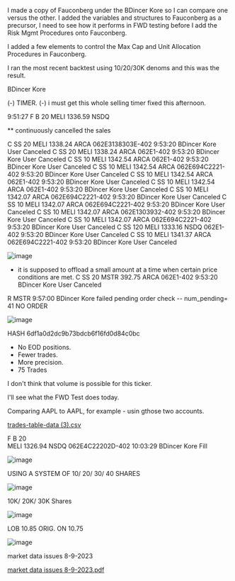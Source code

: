 I made a copy of Fauconberg under the BDincer Kore so I can compare one versus the other. I added the variables and structures to Fauconberg as a precursor, I need to see how it performs in FWD testing before I add the Risk Mgmt Procedures onto Fauconberg.

I added a few elements to control the Max Cap and Unit Allocation Procedures in Fauconberg.

I ran the most recent backtest using 10/20/30K denoms and this was the result.


BDincer Kore


(-) TIMER.
(-) i must get this whole selling timer fixed this afternoon.


9:51:27	
F	B	20	MELI	1336.59	NSDQ

** continuously cancelled the sales 

  
C	SS	20	MELI	1338.24	ARCA	062E3138303E-402	9:53:20	BDincer Kore	User Canceled
C	SS	20	MELI	1338.24	ARCA	062E1-402	9:53:20	BDincer Kore	User Canceled
C	SS	10	MELI	1342.54	ARCA	062E1-402	9:53:20	BDincer Kore	User Canceled
C	SS	10	MELI	1342.54	ARCA	062E694C2221-402	9:53:20	BDincer Kore	User Canceled
C	SS	10	MELI	1342.54	ARCA	062E1-402	9:53:20	BDincer Kore	User Canceled
C	SS	10	MELI	1342.54	ARCA	062E1-402	9:53:20	BDincer Kore	User Canceled
C	SS	10	MELI	1342.07	ARCA	062E694C2221-402	9:53:20	BDincer Kore	User Canceled
C	SS	10	MELI	1342.07	ARCA	062E694C2221-402	9:53:20	BDincer Kore	User Canceled
C	SS	10	MELI	1342.07	ARCA	062E1303932-402	9:53:20	BDincer Kore	User Canceled
C	SS	10	MELI	1342.07	ARCA	062E694C2221-402	9:53:20	BDincer Kore	User Canceled
C	SS	120	MELI	1333.16	NSDQ	062E1-402	9:53:20	BDincer Kore	User Canceled
C	SS	10	MELI	1341.37	ARCA	062E694C2221-402	9:53:20	BDincer Kore	User Canceled

![image](https://github.com/bdincerTrader/Fauconberg1/assets/127531384/32aa56d9-aef2-417f-a2ce-17ca2c35013b)



* it is supposed to offload a small amount at a time when certain price conditions are met.
C	SS	20	MSTR	392.75	ARCA	062E1-402	9:53:20	BDincer Kore	User Canceled

R	 	 	MSTR	 	 	 	9:57:00	BDincer Kore	failed pending order check -- num_pending= 41	NO ORDER

![image](https://github.com/bdincerTrader/Fauconberg1/assets/127531384/24afd7e7-6cce-47ea-a46d-2cfee8a48b89)




HASH     6df1a0d2dc9b73bdcb6f16fd0d84c0bc

- No EOD positions.
- Fewer trades.
- More precision.
- 75 Trades

I don't think that volume is possible for this ticker.

I'll see what the FWD Test does today. 

Comparing AAPL to AAPL, for example - usin gthose two accounts.

[trades-table-data (3).csv](https://github.com/bdincerTrader/Fauconberg1/files/12303057/trades-table-data.3.csv)



F	B	20	
MELI	1326.94	NSDQ	062E4C22202D-402	10:03:29	BDincer Kore	Fill

![image](https://github.com/bdincerTrader/Fauconberg1/assets/127531384/149a7711-c6b0-4deb-b82d-c594b57cb2f9)

USING A SYSTEM OF 10/ 20/ 30/ 40 SHARES 

![image](https://github.com/bdincerTrader/Fauconberg1/assets/127531384/e9706f68-2e67-46f6-b88f-3d3a80d2bea2)


10K/ 20K/ 30K Shares 

![image](https://github.com/bdincerTrader/Fauconberg1/assets/127531384/9d02f425-6a40-412c-af22-5db209fa0ffa)



LOB  10.85
ORIG. ON 10.75

![image](https://github.com/bdincerTrader/Fauconberg1/assets/127531384/2b54a0d5-40ad-4785-8475-7ed52016c0f0)



market data issues 8-9-2023

[market data issues 8-9-2023.pdf](https://github.com/bdincerTrader/Fauconberg1/files/12305458/market.data.issues.8-9-2023.pdf)
